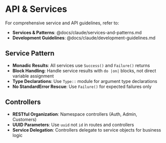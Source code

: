 # API & Services

For comprehensive service and API guidelines, refer to:

- **Services & Patterns**: @docs/claude/services-and-patterns.md
- **Development Guidelines**: @docs/claude/development-guidelines.md

## Service Pattern

- **Monadic Results**: All services use `Success()` and `Failure()` returns
- **Block Handling**: Handle service results with `do |on|` blocks, not direct variable assignment
- **Type Declarations**: Use `Type::` module for argument type declarations
- **No StandardError Rescue**: Use `Failure()` for expected failures only

## Controllers

- **RESTful Organization**: Namespace controllers (Auth, Admin, Customers)
- **UUID Parameters**: Use `uuid` not `id` in routes and controllers
- **Service Delegation**: Controllers delegate to service objects for business logic
